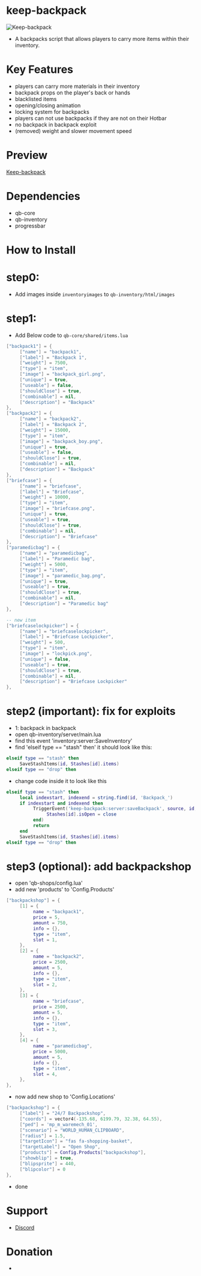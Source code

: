 # keep-backpack

![Keep-backpack](https://raw.githubusercontent.com/swkeep/keep-backpack/main/.github/images/backpack.png)

- A backpacks script that allows players to carry more items within their inventory.

# Key Features

- players can carry more materials in their inventory
- backpack props on the player's back or hands
- blacklisted items
- opening/closing animation
- locking system for backpacks
- players can not use backpacks if they are not on their Hotbar
- no backpack in backpack exploit
- (removed) weight and slower movement speed

# Preview

[Keep-backpack](https://youtu.be/7r6rUoMfvV4)

# Dependencies

- qb-core
- qb-inventory
- progressbar

# How to Install

# step0:

- Add images inside `inventoryimages` to `qb-inventory/html/images`

# step1:

- Add Below code to `qb-core/shared/items.lua`

```lua
["backpack1"] = {
     ["name"] = "backpack1",
     ["label"] = "Backpack 1",
     ["weight"] = 7500,
     ["type"] = "item",
     ["image"] = "backpack_girl.png",
     ["unique"] = true,
     ["useable"] = false,
     ["shouldClose"] = true,
     ["combinable"] = nil,
     ["description"] = "Backpack"
},
["backpack2"] = {
     ["name"] = "backpack2",
     ["label"] = "Backpack 2",
     ["weight"] = 15000,
     ["type"] = "item",
     ["image"] = "backpack_boy.png",
     ["unique"] = true,
     ["useable"] = false,
     ["shouldClose"] = true,
     ["combinable"] = nil,
     ["description"] = "Backpack"
},
["briefcase"] = {
     ["name"] = "briefcase",
     ["label"] = "Briefcase",
     ["weight"] = 10000,
     ["type"] = "item",
     ["image"] = "briefcase.png",
     ["unique"] = true,
     ["useable"] = true,
     ["shouldClose"] = true,
     ["combinable"] = nil,
     ["description"] = "Briefcase"
},
["paramedicbag"] = {
     ["name"] = "paramedicbag",
     ["label"] = "Paramedic bag",
     ["weight"] = 5000,
     ["type"] = "item",
     ["image"] = "paramedic_bag.png",
     ["unique"] = true,
     ["useable"] = true,
     ["shouldClose"] = true,
     ["combinable"] = nil,
     ["description"] = "Paramedic bag"
},

-- new item
["briefcaselockpicker"] = {
     ["name"] = "briefcaselockpicker",
     ["label"] = "Briefcase Lockpicker",
     ["weight"] = 500,
     ["type"] = "item",
     ["image"] = "lockpick.png",
     ["unique"] = false,
     ["useable"] = true,
     ["shouldClose"] = true,
     ["combinable"] = nil,
     ["description"] = "Briefcase Lockpicker"
},
```

# step2 (important): fix for exploits

- 1: backpack in backpack
- open qb-inventory/server/main.lua
- find this event 'inventory:server:SaveInventory'
- find 'elseif type == "stash" then' it should look like this:

```lua
elseif type == "stash" then
     SaveStashItems(id, Stashes[id].items)
elseif type == "drop" then
```

- change code inside it to look like this

```lua
elseif type == "stash" then
     local indexstart, indexend = string.find(id, 'Backpack_')
     if indexstart and indexend then
          TriggerEvent('keep-backpack:server:saveBackpack', source, id, Stashes[id].items, function(close)
               Stashes[id].isOpen = close
          end)
          return
     end
     SaveStashItems(id, Stashes[id].items)
elseif type == "drop" then
```

# step3 (optional): add backpackshop

- open 'qb-shops/config.lua'
- add new 'products' to 'Config.Products'

```lua
["backpackshop"] = {
     [1] = {
          name = "backpack1",
          price = 5,
          amount = 750,
          info = {},
          type = "item",
          slot = 1,
     },
     [2] = {
          name = "backpack2",
          price = 2500,
          amount = 5,
          info = {},
          type = "item",
          slot = 2,
     },
     [3] = {
          name = "briefcase",
          price = 2500,
          amount = 5,
          info = {},
          type = "item",
          slot = 3,
     },
     [4] = {
          name = "paramedicbag",
          price = 5000,
          amount = 5,
          info = {},
          type = "item",
          slot = 4,
     },
},
```

- now add new shop to 'Config.Locations'

```lua
["backpackshop"] = {
     ["label"] = "24/7 Backpackshop",
     ["coords"] = vector4(-135.68, 6199.79, 32.38, 64.55),
     ["ped"] = 'mp_m_waremech_01',
     ["scenario"] = "WORLD_HUMAN_CLIPBOARD",
     ["radius"] = 1.5,
     ["targetIcon"] = "fas fa-shopping-basket",
     ["targetLabel"] = "Open Shop",
     ["products"] = Config.Products["backpackshop"],
     ["showblip"] = true,
     ["blipsprite"] = 440,
     ["blipcolor"] = 0
},
```

- done

# Support

- [Discord](https://discord.gg/ccMArCwrPV)

# Donation

-
